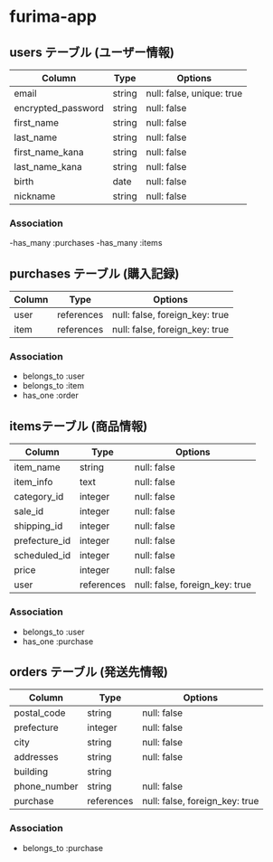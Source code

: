 # furima-app

## users テーブル (ユーザー情報)

| Column             | Type   | Options                   |
| ------------------ | ------ | ------------------------- |
| email              | string | null: false, unique: true |
| encrypted_password | string | null: false               |
| first_name         | string | null: false               |
| last_name          | string | null: false               |
| first_name_kana    | string | null: false               |
| last_name_kana     | string | null: false               |
| birth              | date   | null: false               |
| nickname           | string | null: false               |

### Association

-has_many :purchases
-has_many :items

## purchases テーブル (購入記録)

| Column     | Type       | Options                        |
| ---------- | ---------- | ------------------------------ |
| user       | references | null: false, foreign_key: true |
| item       | references | null: false, foreign_key: true |

### Association

- belongs_to :user
- belongs_to :item
- has_one :order

##  itemsテーブル (商品情報)

| Column        | Type        | Options                           |
| ------------- | ----------- | --------------------------------- |
| item_name     | string      | null: false                       |
| item_info     | text        | null: false                       |
| category_id   | integer     | null: false                       |
| sale_id       | integer     | null: false                       |
| shipping_id   | integer     | null: false                       |
| prefecture_id | integer     | null: false                       |
| scheduled_id  | integer     | null: false                       |
| price         | integer     | null: false                       |
| user          | references  | null: false, foreign_key: true    |

### Association

- belongs_to :user
- has_one :purchase

## orders テーブル (発送先情報)

| Column         | Type       | Options                        |
| -------------- | ---------- | ------------------------------ |
| postal_code    | string     | null: false                    |
| prefecture     | integer    | null: false                    |
| city           | string     | null: false                    |
| addresses      | string     | null: false                    |
| building       | string     |                                |
| phone_number   | string     | null: false                    |
| purchase       | references | null: false, foreign_key: true |

### Association

- belongs_to :purchase
